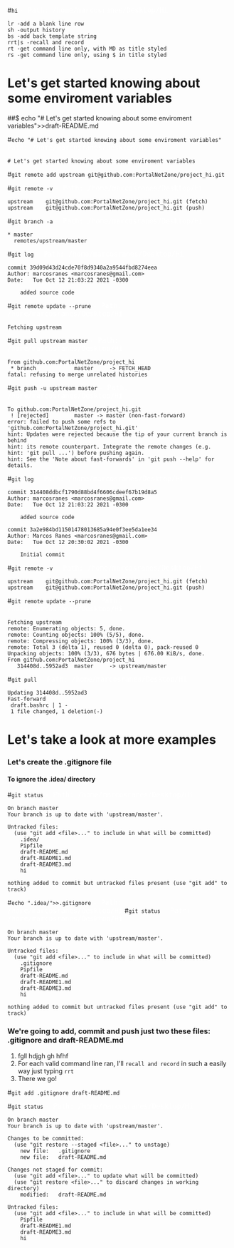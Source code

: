 
#` hi `
<span style='color:#fff; font-family: Dejavu Sans Mono; font-size: 1.1em;'>- Path: /home/marcosranes/Desktop/Hi</span>
```
lr -add a blank line row
sh -output history
bs -add back template string
rrt|s -recall and record
rt -get command line only, with MD as title styled
rs -get command line only, using $ in title styled
```

# Let's get started knowing about some enviroment variables

##$ echo "# Let's get started knowing about some enviroment variables">>draft-README.md

#` echo "# Let's get started knowing about some enviroment variables" `
<span style='color:#fff; font-family: Dejavu Sans Mono; font-size: 1.1em;'>- Path: /home/marcosranes/Desktop/Hi</span>
```
# Let's get started knowing about some enviroment variables
```

#` git remote add upstream git@github.com:PortalNetZone/project_hi.git `

#` git remote -v `
<span style='color:#fff; font-family: Dejavu Sans Mono; font-size: 1.1em;'>- Path: /home/marcosranes/Desktop/Hi</span>
```
upstream	git@github.com:PortalNetZone/project_hi.git (fetch)
upstream	git@github.com:PortalNetZone/project_hi.git (push)
```


#` git branch -a `
<span style='color:#fff; font-family: Dejavu Sans Mono; font-size: 1.1em;'>- Path: /home/marcosranes/Desktop/Hi</span>
```
* master
  remotes/upstream/master
```


#` git log `
<span style='color:#fff; font-family: Dejavu Sans Mono; font-size: 1.1em;'>- Path: /home/marcosranes/Desktop/Hi</span>
```
commit 39d09d43d24cde70f8d9340a2a9544fbd8274eea
Author: marcosranes <marcosranes@gmail.com>
Date:   Tue Oct 12 21:03:22 2021 -0300

    added source code
```


#` git remote update --prune `
<span style='color:#fff; font-family: Dejavu Sans Mono; font-size: 1.1em;'>- Path: /home/marcosranes/Desktop/Hi</span>
```
Fetching upstream
```


#` git pull upstream master `
<span style='color:#fff; font-family: Dejavu Sans Mono; font-size: 1.1em;'>- Path: /home/marcosranes/Desktop/Hi</span>
```
From github.com:PortalNetZone/project_hi
 * branch            master     -> FETCH_HEAD
fatal: refusing to merge unrelated histories
```

#` git push -u upstream master `
<span style='color:#fff; font-family: Dejavu Sans Mono; font-size: 1.1em;'>- Path: /home/marcosranes/Desktop/Hi</span>
```
To github.com:PortalNetZone/project_hi.git
 ! [rejected]        master -> master (non-fast-forward)
error: failed to push some refs to 'github.com:PortalNetZone/project_hi.git'
hint: Updates were rejected because the tip of your current branch is behind
hint: its remote counterpart. Integrate the remote changes (e.g.
hint: 'git pull ...') before pushing again.
hint: See the 'Note about fast-forwards' in 'git push --help' for details.
```

#` git log `
<span style='color:#fff; font-family: Dejavu Sans Mono; font-size: 1.1em;'>- Path: /home/marcosranes/Desktop/Hi</span>
```
commit 314408ddbcf1790d88bd4f6606cdeef67b19d8a5
Author: marcosranes <marcosranes@gmail.com>
Date:   Tue Oct 12 21:03:22 2021 -0300

    added source code

commit 3a2e984bd11501478013685a94e0f3ee5da1ee34
Author: Marcos Ranes <marcosranes@gmail.com>
Date:   Tue Oct 12 20:30:02 2021 -0300

    Initial commit
```


#` git remote -v `
<span style='color:#fff; font-family: Dejavu Sans Mono; font-size: 1.1em;'>- Path: /home/marcosranes/Desktop/Hi</span>
```
upstream	git@github.com:PortalNetZone/project_hi.git (fetch)
upstream	git@github.com:PortalNetZone/project_hi.git (push)
```


#` git remote update --prune `
<span style='color:#fff; font-family: Dejavu Sans Mono; font-size: 1.1em;'>- Path: /home/marcosranes/Desktop/Hi</span>
```
Fetching upstream
remote: Enumerating objects: 5, done.
remote: Counting objects: 100% (5/5), done.
remote: Compressing objects: 100% (3/3), done.
remote: Total 3 (delta 1), reused 0 (delta 0), pack-reused 0
Unpacking objects: 100% (3/3), 676 bytes | 676.00 KiB/s, done.
From github.com:PortalNetZone/project_hi
   314408d..5952ad3  master     -> upstream/master
```



#` git pull `
<span style='color:#fff; font-family: Dejavu Sans Mono; font-size: 1.1em;'>- Path: /home/marcosranes/Desktop/Hi</span>
```
Updating 314408d..5952ad3
Fast-forward
 draft.bashrc | 1 -
 1 file changed, 1 deletion(-)
```


# Let's take a look at more examples
### Let's create the .gitignore file
#### To ignore the .idea/ directory

#` git status `
<span style='color:#fff; font-family: Dejavu Sans Mono; font-size: 1.1em;'>- Path: /home/marcosranes/Desktop/Hi</span>
```
On branch master
Your branch is up to date with 'upstream/master'.

Untracked files:
  (use "git add <file>..." to include in what will be committed)
	.idea/
	Pipfile
	draft-README.md
	draft-README1.md
	draft-README3.md
	hi

nothing added to commit but untracked files present (use "git add" to track)
```


#` echo ".idea/">>.gitignore `
<span style='color:#fff; font-family: Dejavu Sans Mono; font-size: 1.1em;'>- Path: /home/marcosranes/Desktop/Hi</span>
#` git status `
<span style='color:#fff; font-family: Dejavu Sans Mono; font-size: 1.1em;'>- Path: /home/marcosranes/Desktop/Hi</span>
```
On branch master
Your branch is up to date with 'upstream/master'.

Untracked files:
  (use "git add <file>..." to include in what will be committed)
	.gitignore
	Pipfile
	draft-README.md
	draft-README1.md
	draft-README3.md
	hi

nothing added to commit but untracked files present (use "git add" to track)
```
### We're going to add, commit and push just two these files: .gitignore and draft-README.md
1. fgll hdjgh  gh hfhf
2. For each valid command line ran, I'll `recall and record` in such a easily way just typing `rrt`
3. There we go!

#` git add .gitignore draft-README.md `

#` git status `
<span style='color:#fff; font-family: Dejavu Sans Mono; font-size: 1.1em;'>- Path: /home/marcosranes/Desktop/Hi</span>
```
On branch master
Your branch is up to date with 'upstream/master'.

Changes to be committed:
  (use "git restore --staged <file>..." to unstage)
	new file:   .gitignore
	new file:   draft-README.md

Changes not staged for commit:
  (use "git add <file>..." to update what will be committed)
  (use "git restore <file>..." to discard changes in working directory)
	modified:   draft-README.md

Untracked files:
  (use "git add <file>..." to include in what will be committed)
	Pipfile
	draft-README1.md
	draft-README3.md
	hi

```

